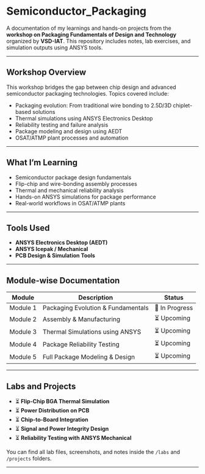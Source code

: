 # Semiconductor_Packaging

A documentation of my learnings and hands-on projects from the **workshop on Packaging Fundamentals of Design and Technology** organized by **VSD-IAT**. This repository includes notes, lab exercises, and simulation outputs using ANSYS tools.

---

## Workshop Overview

This workshop bridges the gap between chip design and advanced semiconductor packaging technologies. Topics covered include:

- Packaging evolution: From traditional wire bonding to 2.5D/3D chiplet-based solutions
- Thermal simulations using ANSYS Electronics Desktop
- Reliability testing and failure analysis
- Package modeling and design using AEDT
- OSAT/ATMP plant processes and automation

---

## What I’m Learning

- Semiconductor package design fundamentals
- Flip-chip and wire-bonding assembly processes
- Thermal and mechanical reliability analysis
- Hands-on ANSYS simulations for package performance
- Real-world workflows in OSAT/ATMP plants

---

## Tools Used

- **ANSYS Electronics Desktop (AEDT)**
- **ANSYS Icepak / Mechanical**
- **PCB Design & Simulation Tools**

---

## Module-wise Documentation

| Module | Description | Status |
|--------|-------------|--------|
| Module 1 | Packaging Evolution & Fundamentals | 🔄 In Progress |
| Module 2 | Assembly & Manufacturing | ⏳ Upcoming |
| Module 3 | Thermal Simulations using ANSYS | ⏳ Upcoming |
| Module 4 | Package Reliability Testing | ⏳ Upcoming |
| Module 5 | Full Package Modeling & Design | ⏳ Upcoming |

---

## Labs and Projects

- ⏳ **Flip-Chip BGA Thermal Simulation**
- ⏳ **Power Distribution on PCB**
- ⏳ **Chip-to-Board Integration**
- ⏳ **Signal and Power Integrity Design**
- ⏳ **Reliability Testing with ANSYS Mechanical**

You can find all lab files, screenshots, and notes inside the `/labs` and `/projects` folders.

---



